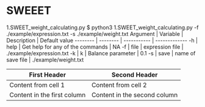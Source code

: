 # SWEEET
1.SWEET_weight_calculating.py
$ python3 1.SWEET_weight_calculating.py -f ./example/expression.txt -s ./example/weight.txt
Argument | Variable | Description | Default value
-------- | -------- | ----------- | -------------
-h | help | Get help for any of the commands | NA
-f | file | expression file | ./example/expression.txt
-k | k | Balance parameter | 0.1
-s | save | name of save file | ./example/weight.txt

First Header | Second Header
------------ | -------------
Content from cell 1 | Content from cell 2
Content in the first column | Content in the second column
